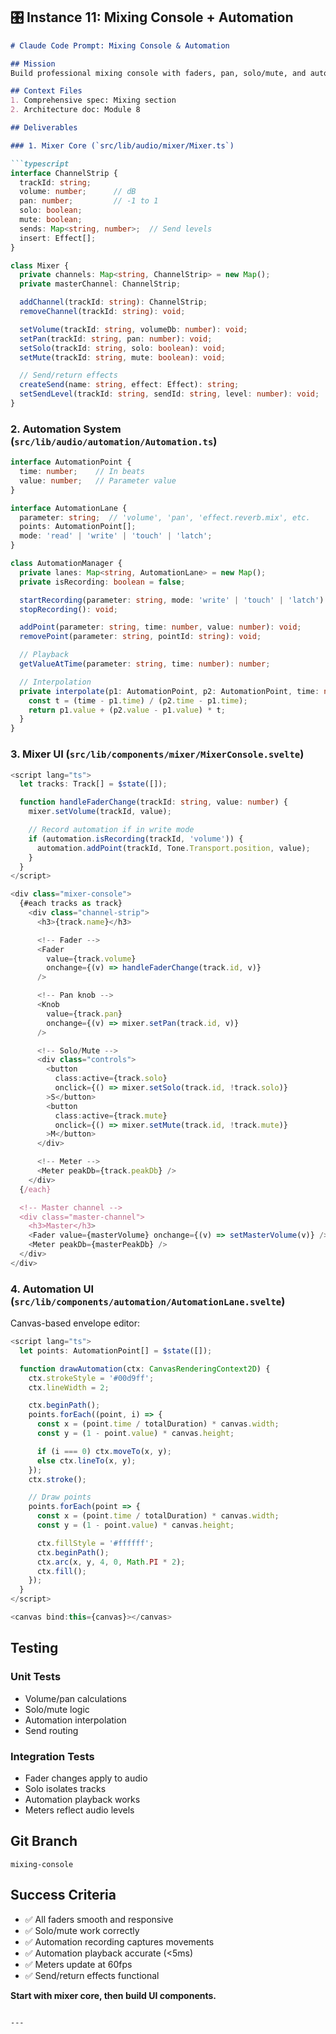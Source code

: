 ## 🎛️ Instance 11: Mixing Console + Automation

```markdown
# Claude Code Prompt: Mixing Console & Automation

## Mission
Build professional mixing console with faders, pan, solo/mute, and automation recording.

## Context Files
1. Comprehensive spec: Mixing section
2. Architecture doc: Module 8

## Deliverables

### 1. Mixer Core (`src/lib/audio/mixer/Mixer.ts`)

```typescript
interface ChannelStrip {
  trackId: string;
  volume: number;      // dB
  pan: number;         // -1 to 1
  solo: boolean;
  mute: boolean;
  sends: Map<string, number>;  // Send levels
  insert: Effect[];
}

class Mixer {
  private channels: Map<string, ChannelStrip> = new Map();
  private masterChannel: ChannelStrip;

  addChannel(trackId: string): ChannelStrip;
  removeChannel(trackId: string): void;

  setVolume(trackId: string, volumeDb: number): void;
  setPan(trackId: string, pan: number): void;
  setSolo(trackId: string, solo: boolean): void;
  setMute(trackId: string, mute: boolean): void;

  // Send/return effects
  createSend(name: string, effect: Effect): string;
  setSendLevel(trackId: string, sendId: string, level: number): void;
}
```

### 2. Automation System (`src/lib/audio/automation/Automation.ts`)

```typescript
interface AutomationPoint {
  time: number;    // In beats
  value: number;   // Parameter value
}

interface AutomationLane {
  parameter: string;  // 'volume', 'pan', 'effect.reverb.mix', etc.
  points: AutomationPoint[];
  mode: 'read' | 'write' | 'touch' | 'latch';
}

class AutomationManager {
  private lanes: Map<string, AutomationLane> = new Map();
  private isRecording: boolean = false;

  startRecording(parameter: string, mode: 'write' | 'touch' | 'latch'): void;
  stopRecording(): void;

  addPoint(parameter: string, time: number, value: number): void;
  removePoint(parameter: string, pointId: string): void;

  // Playback
  getValueAtTime(parameter: string, time: number): number;

  // Interpolation
  private interpolate(p1: AutomationPoint, p2: AutomationPoint, time: number): number {
    const t = (time - p1.time) / (p2.time - p1.time);
    return p1.value + (p2.value - p1.value) * t;
  }
}
```

### 3. Mixer UI (`src/lib/components/mixer/MixerConsole.svelte`)

```typescript
<script lang="ts">
  let tracks: Track[] = $state([]);

  function handleFaderChange(trackId: string, value: number) {
    mixer.setVolume(trackId, value);

    // Record automation if in write mode
    if (automation.isRecording(trackId, 'volume')) {
      automation.addPoint(trackId, Tone.Transport.position, value);
    }
  }
</script>

<div class="mixer-console">
  {#each tracks as track}
    <div class="channel-strip">
      <h3>{track.name}</h3>

      <!-- Fader -->
      <Fader
        value={track.volume}
        onchange={(v) => handleFaderChange(track.id, v)}
      />

      <!-- Pan knob -->
      <Knob
        value={track.pan}
        onchange={(v) => mixer.setPan(track.id, v)}
      />

      <!-- Solo/Mute -->
      <div class="controls">
        <button
          class:active={track.solo}
          onclick={() => mixer.setSolo(track.id, !track.solo)}
        >S</button>
        <button
          class:active={track.mute}
          onclick={() => mixer.setMute(track.id, !track.mute)}
        >M</button>
      </div>

      <!-- Meter -->
      <Meter peakDb={track.peakDb} />
    </div>
  {/each}

  <!-- Master channel -->
  <div class="master-channel">
    <h3>Master</h3>
    <Fader value={masterVolume} onchange={(v) => setMasterVolume(v)} />
    <Meter peakDb={masterPeakDb} />
  </div>
</div>
```

### 4. Automation UI (`src/lib/components/automation/AutomationLane.svelte`)

Canvas-based envelope editor:

```typescript
<script lang="ts">
  let points: AutomationPoint[] = $state([]);

  function drawAutomation(ctx: CanvasRenderingContext2D) {
    ctx.strokeStyle = '#00d9ff';
    ctx.lineWidth = 2;

    ctx.beginPath();
    points.forEach((point, i) => {
      const x = (point.time / totalDuration) * canvas.width;
      const y = (1 - point.value) * canvas.height;

      if (i === 0) ctx.moveTo(x, y);
      else ctx.lineTo(x, y);
    });
    ctx.stroke();

    // Draw points
    points.forEach(point => {
      const x = (point.time / totalDuration) * canvas.width;
      const y = (1 - point.value) * canvas.height;

      ctx.fillStyle = '#ffffff';
      ctx.beginPath();
      ctx.arc(x, y, 4, 0, Math.PI * 2);
      ctx.fill();
    });
  }
</script>

<canvas bind:this={canvas}></canvas>
```

## Testing

### Unit Tests
- Volume/pan calculations
- Solo/mute logic
- Automation interpolation
- Send routing

### Integration Tests
- Fader changes apply to audio
- Solo isolates tracks
- Automation playback works
- Meters reflect audio levels

## Git Branch
`mixing-console`

## Success Criteria
- ✅ All faders smooth and responsive
- ✅ Solo/mute work correctly
- ✅ Automation recording captures movements
- ✅ Automation playback accurate (<5ms)
- ✅ Meters update at 60fps
- ✅ Send/return effects functional

**Start with mixer core, then build UI components.**
```

---

